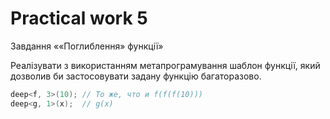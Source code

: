 # Practical work 5

Завдання ««Поглиблення» функції» 

Реалізувати з використанням метапрограмування шаблон функції, який дозволив би застосовувати задану функцію багаторазово.

```cpp
deep<f, 3>(10); // То же, что и f(f(f(10)))
deep<g, 1>(x);  // g(x)
```